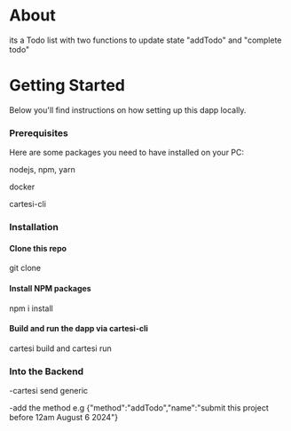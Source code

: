 # About
its a Todo list with two functions to update state "addTodo" and "complete todo"

# Getting Started
Below you'll find instructions on how setting up this dapp locally.

### Prerequisites
Here are some packages you need to have installed on your PC:

nodejs, npm, yarn

docker

cartesi-cli

### Installation

#### Clone this repo
git clone 

#### Install NPM packages
npm i  install

#### Build and run the dapp via cartesi-cli
cartesi build 
and
cartesi run 

### Into the Backend

-cartesi send generic

-add the method e.g {"method":"addTodo","name":"submit this project before 12am August 6 2024"}